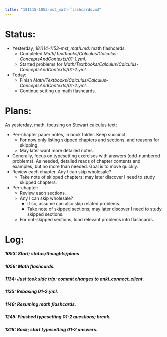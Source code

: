 ```yaml
---
title: "181115-1053-mst_math-flashcards.md"
---
```


# Status:

- Yesterday, _181114-1153-mst_math.md_: math flashcards.
  - Completed _Math/Textbooks/Calculus/Calculus-ConceptsAndContexts/01-1.yml_.
  - Started problems for _Math/Textbooks/Calculus/Calculus-ConceptsAndContexts/01-2.yml_.
- Today:
  - Finish _Math/Textbooks/Calculus/Calculus-ConceptsAndContexts/01-2.yml_.
  - Continue setting up math flashcards.


# Plans:

As yesterday, math, focusing on Stewart calculus text:
- Per-chapter paper notes, in book folder. Keep succinct.
  - For now only listing skipped chapters and sections, and reasons for skipping.
  - May later want more detailed notes.
- Generally, focus on typesetting exercises with answers (odd-numbered problems). As needed, detailed reads of chapter contents and examples, but no more than needed. Goal is to move quickly.
- Review each chapter. Any I can skip wholesale?
  - Take note of skipped chapters; may later discover I need to study skipped chapters.
- Per-chapter:
  - Review each sections.
  - Any I can skip wholesale?
    - If so, assume can also skip related problems.
    - Take note of skipped sections; may later discover I need to study skipped sections.
  - For not-skipped sections, load relevant problems into flashcards.


# Log:

##### 1053: Start; status/thoughts/plans

##### 1056: Math flashcards.

##### 1134: Just took side trip: commit changes to anki_connect_client.

##### 1135: Rebasing 01-2.yml.

##### 1148: Resuming math flashcards.

##### 1245: Finished typesetting 01-2 questions; break.

##### 1316: Back; start typesetting 01-2 answers.
